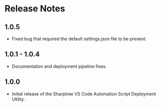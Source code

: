 # Release Notes
## 1.0.5 
- Fixed bug that required the default settings.json file to be present.

## 1.0.1 - 1.0.4 
- Documentation and deployment pipeline fixes.

## 1.0.0
- Initial release of the Sharptree VS Code Automation Script Deployment Utility.